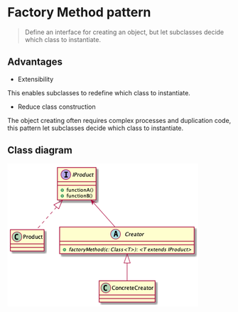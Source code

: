 # Factory Method pattern

> Define an interface for creating an object, but let subclasses decide which class to instantiate.

## Advantages

* Extensibility

This enables subclasses to redefine which class to instantiate.

* Reduce class construction

The object creating often requires complex processes and duplication code, this pattern let subclasses decide which class to instantiate.

## Class diagram

![](./factory-method-pattern-uml.png)